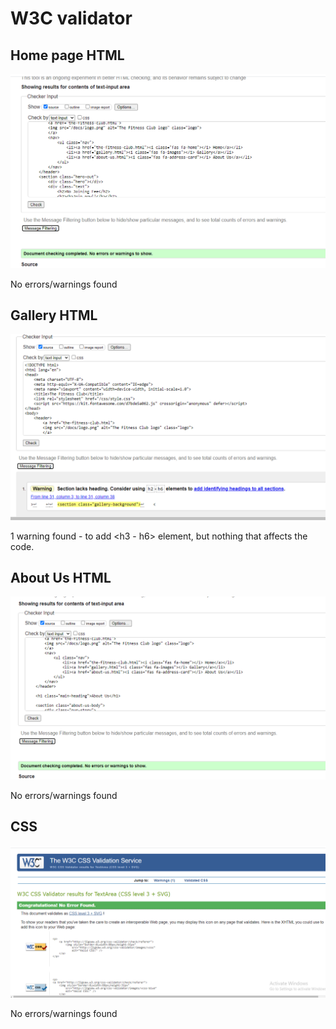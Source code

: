 # W3C validator
## Home page HTML
![Home page HTML](https://github.com/MukhtarMalal/The-Fitness-Club/blob/master/docs/W3C/Home.PNG)

No errors/warnings found

## Gallery HTML
![Gallery HTML](https://github.com/MukhtarMalal/The-Fitness-Club/blob/master/docs/W3C/Gallery.PNG)

1 warning found - to add <h3 - h6> element, but nothing that affects the code.

## About Us HTML
![About Us HTML](https://github.com/MukhtarMalal/The-Fitness-Club/blob/master/docs/W3C/About-us.PNG)

No errors/warnings found

## CSS 
![CSS](https://github.com/MukhtarMalal/The-Fitness-Club/blob/master/docs/W3C/CSS.PNG)

No errors/warnings found
